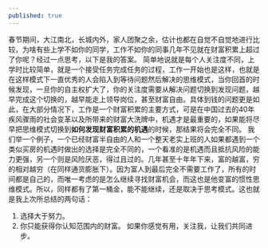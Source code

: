 ```yaml
---
published: true
---
```

春节期间，大江南北，长城内外，家人团聚之余，估计也都在自觉不自觉地进行比较，为啥有些上学不如你的同学，工作不如你的同事几年不见就在财富积累上超过了你呢？经过一点思考，以下是我的答案。
简单地说就是每个人关注度不同，上学时比较简单，就是一个接受任务完成任务的过程，工作一开始也是这样，也就是在这样模式下一直优秀的人会陷入到等待问题然后解决的思维模式，当你回首的时候发现，一旦你的自主权扩大了，你的关注度需要从解决问题切换到发现问题，越早完成这个切换的，越早能走上领导岗位，甚至财富自由。具体到钱的问题更是如此，在大部分情况下，工作是一个财富积累的主要方式，可是在中国过去的40年疾风骤雨的社会变革以及所带来的财富大洗牌中，机遇才是最重要的，如果能将尽早把思维模式切换到**如何发现财富积累的机遇**的时候，那结果将会完全不同。
我们举一个例子，一个已经财富半自由的人和一个整天老实上班的人如果都遇到一个类似买房的机遇时做出的选择是完全不同的，一个看准的是机遇而且抵抗风险的能力更强，另一个则是风险厌恶，得过且过的。几年甚至十年年下来，富的越富，穷的相对越穷（在同样通货膨胀下）。因为富人到最后完全不需要工作了，所有的时间都是自己的，而唯一考虑的是怎么继续寻找财富机会，而这也是他变富的惯性思维模式。所以，同样都有了第一桶金，能不能继续，还是取决于思考模式。这也就是我上次所总结的两句话：
1. 选择大于努力。
2. 你只能获得你认知范围内的财富。
如果你感觉有用，关注我，让我们共同进步。
